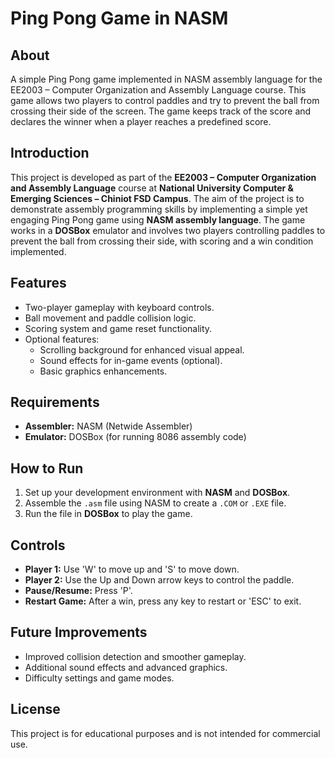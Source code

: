 # Ping Pong Game in NASM

## About
A simple Ping Pong game implemented in NASM assembly language for the EE2003 – Computer Organization and Assembly Language course. This game allows two players to control paddles and try to prevent the ball from crossing their side of the screen. The game keeps track of the score and declares the winner when a player reaches a predefined score.

## Introduction
This project is developed as part of the **EE2003 – Computer Organization and Assembly Language** course at **National University Computer & Emerging Sciences – Chiniot FSD Campus**. The aim of the project is to demonstrate assembly programming skills by implementing a simple yet engaging Ping Pong game using **NASM assembly language**. The game works in a **DOSBox** emulator and involves two players controlling paddles to prevent the ball from crossing their side, with scoring and a win condition implemented.

## Features
- Two-player gameplay with keyboard controls.
- Ball movement and paddle collision logic.
- Scoring system and game reset functionality.
- Optional features:
  - Scrolling background for enhanced visual appeal.
  - Sound effects for in-game events (optional).
  - Basic graphics enhancements.

## Requirements
- **Assembler:** NASM (Netwide Assembler)
- **Emulator:** DOSBox (for running 8086 assembly code)

## How to Run
1. Set up your development environment with **NASM** and **DOSBox**.
2. Assemble the `.asm` file using NASM to create a `.COM` or `.EXE` file.
3. Run the file in **DOSBox** to play the game.

## Controls
- **Player 1:** Use 'W' to move up and 'S' to move down.
- **Player 2:** Use the Up and Down arrow keys to control the paddle.
- **Pause/Resume:** Press 'P'.
- **Restart Game:** After a win, press any key to restart or 'ESC' to exit.

## Future Improvements
- Improved collision detection and smoother gameplay.
- Additional sound effects and advanced graphics.
- Difficulty settings and game modes.

## License
This project is for educational purposes and is not intended for commercial use.

